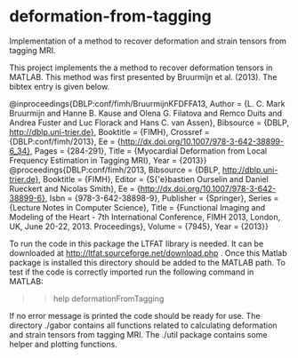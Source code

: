 # deformation-from-tagging
Implementation of a method to recover deformation and strain tensors from tagging MRI.

This project implements the a method to recover deformation tensors in MATLAB. This method was first presented by Bruurmijn et al. (2013). The bibtex entry is given below.

@inproceedings{DBLP:conf/fimh/BruurmijnKFDFFA13,
	Author = {L. C. Mark Bruurmijn and Hanne B. Kause and Olena G. Filatova and Remco Duits and Andrea Fuster and Luc Florack and Hans C. van Assen},
	Bibsource = {DBLP, http://dblp.uni-trier.de},
	Booktitle = {FIMH},
	Crossref = {DBLP:conf/fimh/2013},
	Ee = {http://dx.doi.org/10.1007/978-3-642-38899-6_34},
	Pages = {284-291},
	Title = {Myocardial Deformation from Local Frequency Estimation in Tagging MRI},
	Year = {2013}}
@proceedings{DBLP:conf/fimh/2013,
	Bibsource = {DBLP, http://dblp.uni-trier.de},
	Booktitle = {FIMH},
	Editor = {S{\'e}bastien Ourselin and Daniel Rueckert and Nicolas Smith},
	Ee = {http://dx.doi.org/10.1007/978-3-642-38899-6},
	Isbn = {978-3-642-38898-9},
	Publisher = {Springer},
	Series = {Lecture Notes in Computer Science},
	Title = {Functional Imaging and Modeling of the Heart - 7th International Conference, FIMH 2013, London, UK, June 20-22, 2013. Proceedings},
	Volume = {7945},
	Year = {2013}}

To run the code in this package the LTFAT library is needed. It can be downloaded at http://ltfat.sourceforge.net/download.php . Once this Matlab package is installed this directory should be added to the MATLAB path. To test if the code is correctly imported run the following command in MATLAB:
	
>> help deformationFromTagging

If no error message is printed the code should be ready for use. The directory ./gabor contains all functions related to calculating deformation and strain tensors from tagging MRI. The ./util package contains some helper and plotting functions.
